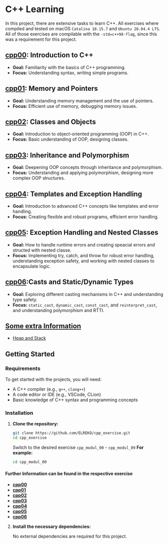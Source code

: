 # C++ Learning
<!-- Do this better! -> "like 9 Project with different exexisc " 

- execersi insgesamt 
00 - 3ex
01 - 7ex
02 - 4ex
03 - 4ex
04 - 4ex
05 - 4ex 
06 - 3ex
07 - 
08 - 
09 -

-->

In this project, there are extensive tasks to learn C++.
All exercises where compiled and tested on macOS `Catalina 10.15.7` and `Ubuntu 20.04.4 LTS`.
All of those exercises are compilable with the `-std=c++98-flag`, since this was a requirement for this project.

## **[cpp00](cpp_modul_00/README_cpp00.md): Introduction to C++**
- **Goal:** Familiarity with the basics of C++ programming.
- **Focus:** Understanding syntax, writing simple programs.

## **[cpp01](cpp_modul_01/README_cpp01.md): Memory and Pointers**
- **Goal:** Understanding memory management and the use of pointers.
- **Focus:** Efficient use of memory, debugging memory issues.

## **[cpp02](cpp_modul_02/README_cpp02.md): Classes and Objects**
- **Goal:** Introduction to object-oriented programming (OOP) in C++.
- **Focus:** Basic understanding of OOP, designing classes.

## **[cpp03](cpp_modul_03/README_cpp03.md): Inheritance and Polymorphism**
- **Goal:** Deepening OOP concepts through inheritance and polymorphism.
- **Focus:** Understanding and applying polymorphism, designing more complex OOP structures.

## **[cpp04](cpp_modul_04/README_cpp04.md): Templates and Exception Handling**
- **Goal:** Introduction to advanced C++ concepts like templates and error handling.
- **Focus:** Creating flexible and robust programs, efficient error handling.

## **[cpp05](cpp_modul_05/README_cpp05.md): Exception Handling and Nested Classes**
- **Goal:** How to handle runtime errors and creating speacial errors and structed with nested classe.
- **Focus:** Implementing try, catch, and throw for robust error handling, understanding exception safety, and working with nested classes to encapsulate logic.


## **[cpp06](cpp_modul_06/README_cpp06.md):Casts and Static/Dynamic Types**
- **Goal:** Exploring different casting mechanisms in C++ and understanding type safety.
- **Focus:** `static_cast`, `dynamic_cast`, `const_cast`, and `reinterpret_cast`, and understanding polymorphism and RTTI.


## [Some extra Information](doc/info/cppExtra_00_Overview.md)
- [Heap and Stack](doc/info/cppExtra_01_Heap_and_Stack_allocation.md)

## Getting Started

### Requirements

To get started with the projects, you will need:

- A C++ compiler (e.g., `g++`, `clang++`)
- A code editor or IDE (e.g., VSCode, CLion)
- Basic knowledge of C++ syntax and programming concepts

### Installation

1. **Clone the repository:**

   ```bash
   git clone https://github.com/ELREKO/cpp_exercise.git
   cd cpp_exercise
   ```

   Switch to the desired exercise `cpp_modul_00` - `cpp_modul_09`
   **For example:**
   ```bash
   cd cpp_modul_00
   ```

#### Further Information can be found in the respective exercise

- **[cpp00](cpp_modul_00/README_cpp00.md)**
- **[cpp01](cpp_modul_01/README_cpp01.md)**
- **[cpp02](cpp_modul_02/README_cpp02.md)**
- **[cpp03](cpp_modul_03/README_cpp03.md)**
- **[cpp04](cpp_modul_04/README_cpp04.md)**
- **[cpp05](cpp_modul_05/README_cpp05.md)**
- **[cpp06](cpp_modul_06/README_cpp06.md)**




2. **Install the necessary dependencies:**

   No external dependencies are required for this project.

